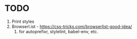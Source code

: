 # TODO

1. Print styles
2. Browserl.ist - https://css-tricks.com/browserlist-good-idea/
    1. for autoprefixr, stylelint, babel-env, etc.